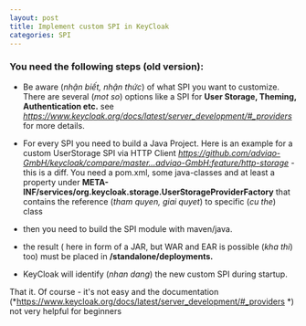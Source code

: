 ```yaml
---
layout: post
title: Implement custom SPI in KeyCloak
categories: SPI
---
```


### You need the following steps (old version):

+ Be aware (*nhận biết, nhận thức*) of what SPI you want to customize. There are several (*mot so*) options like a SPI for **User Storage, Theming, Authentication etc.** see
*https://www.keycloak.org/docs/latest/server_development/#_providers* for more details.

+ For every SPI you need to build a Java Project. Here is an example for a custom UserStorage SPI via HTTP Client *https://github.com/adviqo-GmbH/keycloak/compare/master...adviqo-GmbH:feature/http-storage* - this is a diff. You need a pom.xml, some java-classes and at least a property under **META-INF/services/org.keycloak.storage.UserStorageProviderFactory** that contains the reference (*tham quyen, giai quyet*) to specific (*cu the*) class 

+ then you need to build the SPI module with maven/java.

+ the result ( here in form of a JAR, but WAR and EAR is possible (*kha thi*) too) must be placed in **<keycloak-home>/standalone/deployments.**

+ KeyCloak will identify (*nhan dang*) the new custom SPI during startup.

That it. Of course - it's not easy and the documentation (*https://www.keycloak.org/docs/latest/server_development/#_providers *) not very helpful for beginners


